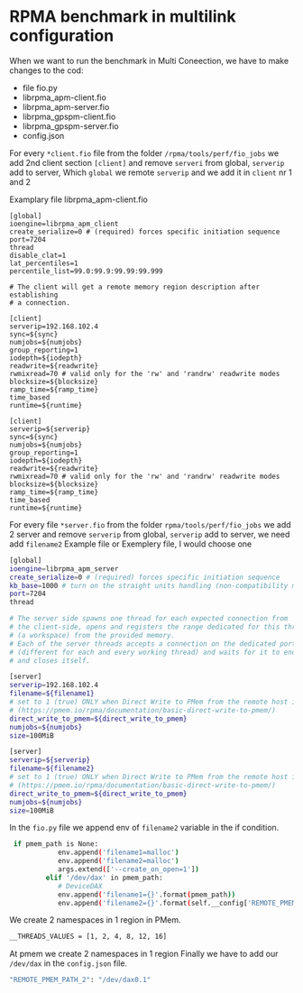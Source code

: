 # RPMA benchmark in multilink configuration

When we want to run the benchmark in Multi Coneection, we have to make changes to the cod:
- file fio.py
- librpma_apm-client.fio
- librpma_apm-server.fio
- librpma_gpspm-client.fio
- librpma_gpspm-server.fio
- config.json

For every `*client.fio` file from the folder `/rpma/tools/perf/fio_jobs` we add 2nd client section `[client]` and remove `serveri` from global, `serverip` add to server,
Which `global` we remote `serverip` and we add it in `client` nr 1 and 2

Examplary file librpma_apm-client.fio

```shell
[global]
ioengine=librpma_apm_client
create_serialize=0 # (required) forces specific initiation sequence
port=7204
thread
disable_clat=1
lat_percentiles=1
percentile_list=99.0:99.9:99.99:99.999

# The client will get a remote memory region description after establishing
# a connection.

[client]
serverip=192.168.102.4
sync=${sync}
numjobs=${numjobs}
group_reporting=1
iodepth=${iodepth}
readwrite=${readwrite}
rwmixread=70 # valid only for the 'rw' and 'randrw' readwrite modes
blocksize=${blocksize}
ramp_time=${ramp_time}
time_based
runtime=${runtime}

[client]
serverip=${serverip}
sync=${sync}
numjobs=${numjobs}
group_reporting=1
iodepth=${iodepth}
readwrite=${readwrite}
rwmixread=70 # valid only for the 'rw' and 'randrw' readwrite modes
blocksize=${blocksize}
ramp_time=${ramp_time}
time_based
runtime=${runtime}
```

For every file  `*server.fio` from the folder `rpma/tools/perf/fio_jobs` we add 2 server and remove `serverip` from global, `serverip` add to server, we need add `filename2`
Example file or Exemplery file, I would choose one

```sh
[global]
ioengine=librpma_apm_server
create_serialize=0 # (required) forces specific initiation sequence
kb_base=1000 # turn on the straight units handling (non-compatibility mode)
port=7204
thread

# The server side spawns one thread for each expected connection from
# the client-side, opens and registers the range dedicated for this thread
# (a workspace) from the provided memory.
# Each of the server threads accepts a connection on the dedicated port
# (different for each and every working thread) and waits for it to end up,
# and closes itself.

[server]
serverip=192.168.102.4
filename=${filename1}
# set to 1 (true) ONLY when Direct Write to PMem from the remote host is possible
# (https://pmem.io/rpma/documentation/basic-direct-write-to-pmem/)
direct_write_to_pmem=${direct_write_to_pmem}
numjobs=${numjobs}
size=100MiB

[server]
serverip=${serverip}
filename=${filename2}
# set to 1 (true) ONLY when Direct Write to PMem from the remote host is possible
# (https://pmem.io/rpma/documentation/basic-direct-write-to-pmem/)
direct_write_to_pmem=${direct_write_to_pmem}
numjobs=${numjobs}
size=100MiB
```

In the `fio.py` file we append env of `filename2` variable in the if condition.

```sh
 if pmem_path is None:
            env.append('filename1=malloc')
            env.append('filename2=malloc')
            args.extend(['--create_on_open=1'])
         elif '/dev/dax' in pmem_path:
            # DeviceDAX
            env.append('filename1={}'.format(pmem_path))
            env.append('filename2={}'.format(self.__config['REMOTE_PMEM_PATH_2']))
```

We create 2 namespaces in 1 region in PMem.

```sh
__THREADS_VALUES = [1, 2, 4, 8, 12, 16]
```

At pmem we create 2 namespaces in 1 region
Finally we have to add our `/dev/dax` in the `config.json` file.

```sh
"REMOTE_PMEM_PATH_2": "/dev/dax0.1"
```
